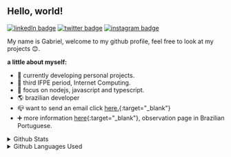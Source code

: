 ## Hello, world!

[![linkedIn badge](https://img.shields.io/badge/gabriel4g-blue?style=flat-square&logo=linkedin)](https://www.linkedin.com/in/gabriel4g/)
[![twitter badge](https://img.shields.io/badge/gabol4g-blue?style=flat-square&logo=twitter)](https://twitter.com/gabol4g)
[![instagram badge](https://img.shields.io/badge/gabol.sk8-blue?style=flat-square&logo=instagram)](https://www.instagram.com/gabol.sk8/)

My name is Gabriel, welcome to my github profile, feel free to look at my projects :blush:.

**a little about myself:**
 - :running: currently developing personal projects.
 - :school: third IFPE period, Internet Computing.
 - :notebook: focus on nodejs, javascript and typescript.
 - :earth_americas: brazilian developer
 - :mailbox_closed: want to send an email click [here.](mailto:grupo.mariz@outlook.com){:target="_blank"}
 - :heavy_plus_sign: more information [here](https://gabriel4g.github.io/about/){:target="_blank"}, observation page in Brazilian Portuguese.

<details>
    <summary>Github Stats</summary>
    <img width="320px" 
    src="https://github-readme-stats.vercel.app/api/top-langs/?username=gabriel4g&hide=html&layout=compact&theme=" alt="">

</details>
<details>
    <summary>Github Languages Used</summary>
    <img width="320px" src="https://github-readme-stats.vercel.app/api?username=gabriel4g&theme=" alt="">
</details>
